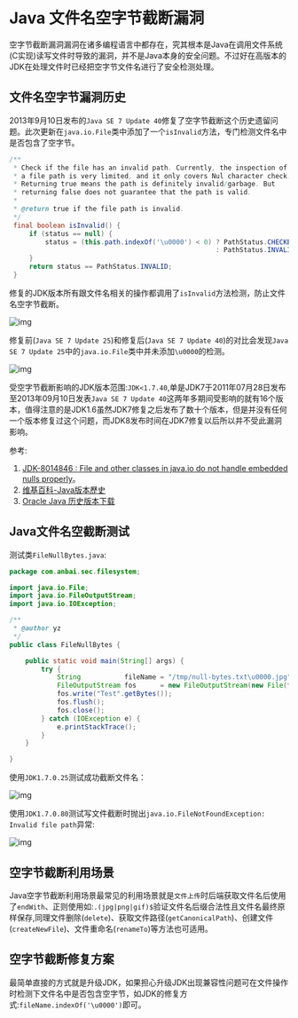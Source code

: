 # Java 文件名空字节截断漏洞

空字节截断漏洞漏洞在诸多编程语言中都存在，究其根本是Java在调用文件系统(C实现)读写文件时导致的漏洞，并不是Java本身的安全问题。不过好在高版本的JDK在处理文件时已经把空字节文件名进行了安全检测处理。



## 文件名空字节漏洞历史

2013年9月10日发布的`Java SE 7 Update 40`修复了空字节截断这个历史遗留问题。此次更新在`java.io.File`类中添加了一个`isInvalid`方法，专门检测文件名中是否包含了空字节。

```java
/**
 * Check if the file has an invalid path. Currently, the inspection of
 * a file path is very limited, and it only covers Nul character check.
 * Returning true means the path is definitely invalid/garbage. But
 * returning false does not guarantee that the path is valid.
 *
 * @return true if the file path is invalid.
 */
 final boolean isInvalid() {
     if (status == null) {
         status = (this.path.indexOf('\u0000') < 0) ? PathStatus.CHECKED
                                                    : PathStatus.INVALID;
     }
     return status == PathStatus.INVALID;
 }
```

修复的JDK版本所有跟文件名相关的操作都调用了`isInvalid`方法检测，防止文件名空字节截断。

![img](https://javasec.oss-cn-hongkong.aliyuncs.com/images/image-20201209203738643.png)

修复前(`Java SE 7 Update 25`)和修复后(`Java SE 7 Update 40`)的对比会发现`Java SE 7 Update 25`中的`java.io.File`类中并未添加`\u0000`的检测。

![img](https://javasec.oss-cn-hongkong.aliyuncs.com/images/15461904682947.jpg)

受空字节截断影响的JDK版本范围:`JDK<1.7.40`,单是JDK7于2011年07月28日发布至2013年09月10日发表`Java SE 7 Update 40`这两年多期间受影响的就有16个版本，值得注意的是JDK1.6虽然JDK7修复之后发布了数十个版本，但是并没有任何一个版本修复过这个问题，而JDK8发布时间在JDK7修复以后所以并不受此漏洞影响。

参考:

1. [JDK-8014846 : File and other classes in java.io do not handle embedded nulls properly](https://bugs.java.com/bugdatabase/view_bug.do?bug_id=8014846)。
2. [维基百科-Java版本歷史](https://zh.wikipedia.org/wiki/Java版本歷史)
3. [Oracle Java 历史版本下载](https://www.oracle.com/technetwork/java/javase/archive-139210.html)



## Java文件名空截断测试

测试类`FileNullBytes.java`:

```java
package com.anbai.sec.filesystem;

import java.io.File;
import java.io.FileOutputStream;
import java.io.IOException;

/**
 * @author yz
 */
public class FileNullBytes {

	public static void main(String[] args) {
		try {
			String           fileName = "/tmp/null-bytes.txt\u0000.jpg";
			FileOutputStream fos      = new FileOutputStream(new File(fileName));
			fos.write("Test".getBytes());
			fos.flush();
			fos.close();
		} catch (IOException e) {
			e.printStackTrace();
		}
	}

}
```

使用`JDK1.7.0.25`测试成功截断文件名：

![img](https://javasec.oss-cn-hongkong.aliyuncs.com/images/15461913651356.jpg)

使用`JDK1.7.0.80`测试写文件截断时抛出`java.io.FileNotFoundException: Invalid file path`异常:

![img](https://javasec.oss-cn-hongkong.aliyuncs.com/images/15461915044088.jpg)



## 空字节截断利用场景

Java空字节截断利用场景最常见的利用场景就是`文件上传`时后端获取文件名后使用了`endWith`、正则使用如:`.(jpg|png|gif)$`验证文件名后缀合法性且文件名最终原样保存,同理文件删除(`delete`)、获取文件路径(`getCanonicalPath`)、创建文件(`createNewFile`)、文件重命名(`renameTo`)等方法也可适用。



## 空字节截断修复方案

最简单直接的方式就是升级JDK，如果担心升级JDK出现兼容性问题可在文件操作时检测下文件名中是否包含空字节，如JDK的修复方式:`fileName.indexOf('\u0000')`即可。